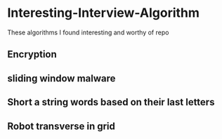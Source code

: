 # Interesting-Interview-Algorithm
These algorithms I found interesting and worthy of repo

## Encryption 
## sliding window malware
## Short a string words based on their last letters

## Robot transverse in grid
